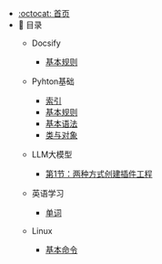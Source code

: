 - [:octocat: 首页](/README)
- :memo: 目录
	- Docsify
   
       - [基本规则](/md/idea-plugin/Docsify规则.md)
	   
   - Pyhton基础
   
       - [索引](/md/idea-plugin/Python目录.md)
       - [基本规则](/md/idea-plugin/基本规则.md)
       - [基本语法](/md/idea-plugin/基本语法.md)
       - [类与对象](/md/idea-plugin/类与对象.md)
   
   - LLM大模型
   
       - [第1节：两种方式创建插件工程](/md/idea-plugin/2021-10-18-第一节：两种方式创建插件工程.md)

   - 英语学习
   
       - [单词](/md/idea-plugin/2021-10-18-第一节：两种方式创建插件工程.md)
   
   - Linux
   
       - [基本命令](/md/idea-plugin/linux基本命令.md)